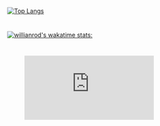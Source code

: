 # 
[![Top Langs](https://github-readme-stats.vercel.app/api/top-langs/?username=yuvalmoryosef&layout=compact&langs_count=4&hide=html,css&theme=radical)](https://github.com/anuraghazra/github-readme-stats)



#
[![willianrod's wakatime stats:](https://github-readme-stats.vercel.app/api/wakatime?username=yuvalmoryosef&theme=radical)](https://github.com/anuraghazra/github-readme-stats)

#
<figure><embed src="https://wakatime.com/share/@yuvalmoryosef/0550757d-4331-4e02-89fc-67728ccf5816.svg"></embed></figure>
